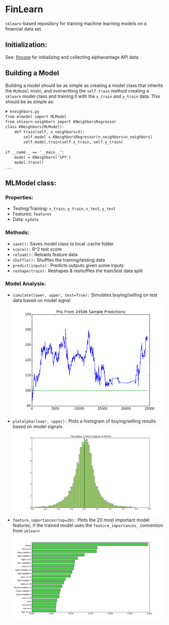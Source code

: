 # FinLearn
`sklearn`-based repository for training machine learning models on a financial data set.

## Initialization:
See: [fincore](https://github.com/djcohen03/fincore) for initializing and collecting alphavantage API data.

## Building a Model
Building a model should be as simple as creating a model class that inherits the `MLModel` mixin, and overwritting the `self.train` method creating a `sklearn` model class and training it with the `x_train` and `y_train` data. This should be as simple as:

```
# kneighbors.py
from mlmodel import MLModel
from sklearn.neighbors import KNeighborsRegressor
class KNeighbors(MLModel):
    def train(self, n_neighbors=3):
        self.model = KNeighborsRegressor(n_neighbors=n_neighbors)
        self.model.train(self.x_train, self.y_train)

if __name__ == '__main__':
    model = KNeighbors('SPY')
    model.train()
...
```


## MLModel class:
### Properties:
- Testing/Training: `x_train`, `y_train`, `x_test`, `y_test`
- Features: `features`
- Data: `xydata`
### Methods:
- `save():` Saves model class to local .cache folder
- `score():` R^2 test score
- `reload():` Reloads feature data
- `shuffle():` Shuffles the training/testing data
- `predict(inputs):` Predicts outputs given some inputs
- `reshape(train):` Reshapes & reshuffles the train/test data split
### Model Analysis:
- `simulate(lower, upper, test=True):` Simulates buying/selling on test data based on model signal
![alt text](https://raw.githubusercontent.com/djcohen03/finlearn/master/assets/simulate.png)
- `plotalpha(lower, upper):` Plots a histogram of buying/selling results based on model signals
![alt text](https://raw.githubusercontent.com/djcohen03/finlearn/master/assets/plotalpha.png)
- `feature_importances(top=20):` Plots the 20 most important model features, if the trained model uses the `feature_importances_` convention from `sklearn`
![alt text](https://raw.githubusercontent.com/djcohen03/finlearn/master/assets/feature_importances.png)

